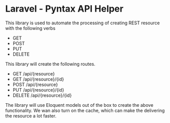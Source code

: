 # Laravel - Pyntax API Helper

This library is used to automate the processing of creating REST resource with the following verbs

- GET
- POST
- PUT
- DELETE

This library will create the following routes.

- GET /api/{resource}
- GET /api/{resource}/{id}
- POST /api/{resource}
- PUT /api/{resource}/{id}
- DELETE /api/{resource}/{id}

The library will use Eloquent models out of the box to create the above functionality. We wan also turn on the cache,
which can make the delivering the resource a lot faster.
